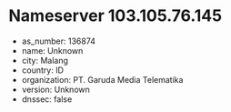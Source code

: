 # Nameserver 103.105.76.145

* as_number: 136874
* name: Unknown
* city: Malang
* country: ID
* organization: PT. Garuda Media Telematika
* version: Unknown
* dnssec: false
